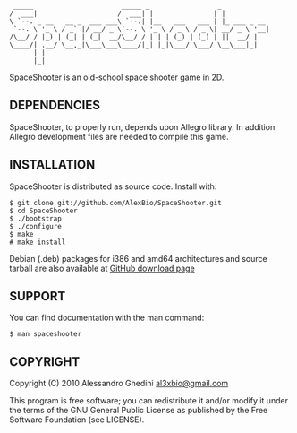      _____                      _____ _                 _            
    /  ___|                    /  ___| |               | |           
    \ `--. _ __   __ _  ___ ___\ `--.| |__   ___   ___ | |_ ___ _ __ 
     `--. \ '_ \ / _` |/ __/ _ \`--. \ '_ \ / _ \ / _ \| __/ _ \ '__|
    /\__/ / |_) | (_| | (_|  __/\__/ / | | | (_) | (_) | ||  __/ |   
    \____/| .__/ \__,_|\___\___\____/|_| |_|\___/ \___/ \__\___|_|   
          | |                                                        
          |_|                                                        

SpaceShooter is an old-school space shooter game in 2D.

## DEPENDENCIES

SpaceShooter, to properly run, depends upon Allegro library. In addition
Allegro development files are needed to compile this game.

## INSTALLATION

SpaceShooter is distributed as source code. Install with:

    $ git clone git://github.com/AlexBio/SpaceShooter.git
    $ cd SpaceShooter
    $ ./bootstrap
    $ ./configure
    $ make
    # make install

Debian (.deb) packages for i386 and amd64 architectures and source tarball
are also available at [GitHub download page](http://github.com/AlexBio/SpaceShooter/downloads)
    
## SUPPORT

You can find documentation with the man command:

    $ man spaceshooter

## COPYRIGHT

Copyright (C) 2010 Alessandro Ghedini <al3xbio@gmail.com>

This program is free software; you can redistribute it and/or modify it
under the terms of the GNU General Public License as published
by the Free Software Foundation (see LICENSE).
